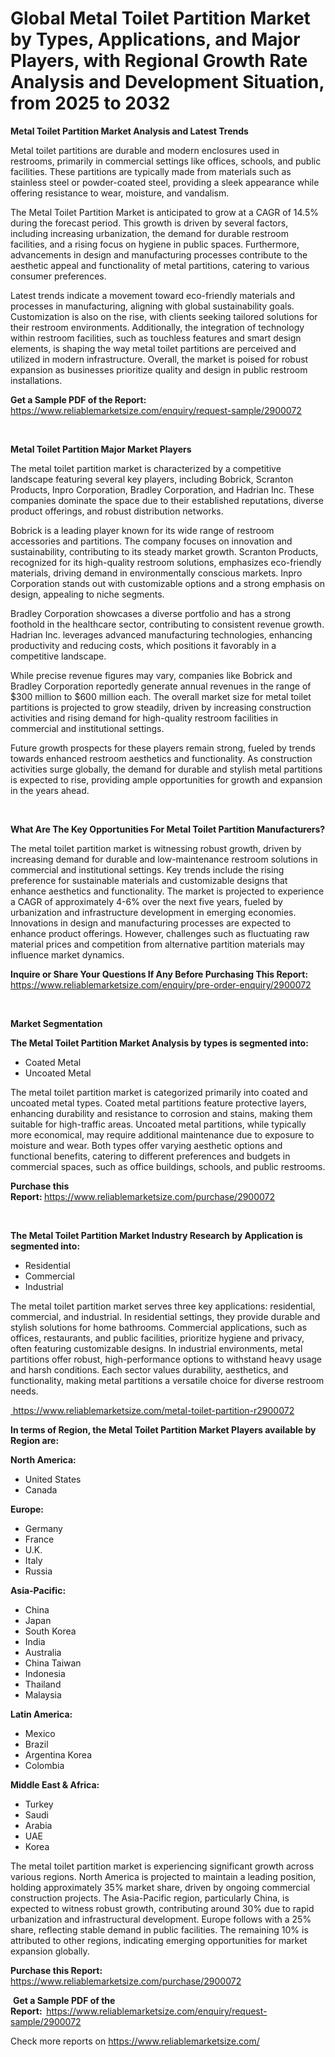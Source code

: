 <p><h1>Global Metal Toilet Partition Market by Types, Applications, and Major Players, with Regional Growth Rate Analysis and Development Situation, from 2025 to 2032</h1></p><p><strong>Metal Toilet Partition Market Analysis and Latest Trends</strong></p>
<p><p>Metal toilet partitions are durable and modern enclosures used in restrooms, primarily in commercial settings like offices, schools, and public facilities. These partitions are typically made from materials such as stainless steel or powder-coated steel, providing a sleek appearance while offering resistance to wear, moisture, and vandalism. </p><p>The Metal Toilet Partition Market is anticipated to grow at a CAGR of 14.5% during the forecast period. This growth is driven by several factors, including increasing urbanization, the demand for durable restroom facilities, and a rising focus on hygiene in public spaces. Furthermore, advancements in design and manufacturing processes contribute to the aesthetic appeal and functionality of metal partitions, catering to various consumer preferences.</p><p>Latest trends indicate a movement toward eco-friendly materials and processes in manufacturing, aligning with global sustainability goals. Customization is also on the rise, with clients seeking tailored solutions for their restroom environments. Additionally, the integration of technology within restroom facilities, such as touchless features and smart design elements, is shaping the way metal toilet partitions are perceived and utilized in modern infrastructure. Overall, the market is poised for robust expansion as businesses prioritize quality and design in public restroom installations.</p></p>
<p><strong>Get a Sample PDF of the Report:&nbsp;</strong> <a href="https://www.reliablemarketsize.com/enquiry/request-sample/2900072?utm_campaign=3176&utm_medium=2&utm_source=Github&utm_content=ia&utm_term=16032025&utm_id=metal-toilet-partition">https://www.reliablemarketsize.com/enquiry/request-sample/2900072</a></p>
<p>&nbsp;</p>
<p><strong>Metal Toilet Partition Major Market Players</strong></p>
<p><p>The metal toilet partition market is characterized by a competitive landscape featuring several key players, including Bobrick, Scranton Products, Inpro Corporation, Bradley Corporation, and Hadrian Inc. These companies dominate the space due to their established reputations, diverse product offerings, and robust distribution networks.</p><p>Bobrick is a leading player known for its wide range of restroom accessories and partitions. The company focuses on innovation and sustainability, contributing to its steady market growth. Scranton Products, recognized for its high-quality restroom solutions, emphasizes eco-friendly materials, driving demand in environmentally conscious markets. Inpro Corporation stands out with customizable options and a strong emphasis on design, appealing to niche segments.</p><p>Bradley Corporation showcases a diverse portfolio and has a strong foothold in the healthcare sector, contributing to consistent revenue growth. Hadrian Inc. leverages advanced manufacturing technologies, enhancing productivity and reducing costs, which positions it favorably in a competitive landscape.</p><p>While precise revenue figures may vary, companies like Bobrick and Bradley Corporation reportedly generate annual revenues in the range of $300 million to $600 million each. The overall market size for metal toilet partitions is projected to grow steadily, driven by increasing construction activities and rising demand for high-quality restroom facilities in commercial and institutional settings.</p><p>Future growth prospects for these players remain strong, fueled by trends towards enhanced restroom aesthetics and functionality. As construction activities surge globally, the demand for durable and stylish metal partitions is expected to rise, providing ample opportunities for growth and expansion in the years ahead.</p></p>
<p>&nbsp;</p>
<p><strong>What Are The Key Opportunities For Metal Toilet Partition Manufacturers?</strong></p>
<p><p>The metal toilet partition market is witnessing robust growth, driven by increasing demand for durable and low-maintenance restroom solutions in commercial and institutional settings. Key trends include the rising preference for sustainable materials and customizable designs that enhance aesthetics and functionality. The market is projected to experience a CAGR of approximately 4-6% over the next five years, fueled by urbanization and infrastructure development in emerging economies. Innovations in design and manufacturing processes are expected to enhance product offerings. However, challenges such as fluctuating raw material prices and competition from alternative partition materials may influence market dynamics.</p></p>
<p><strong>Inquire or Share Your Questions If Any Before Purchasing This Report:</strong> <a href="https://www.reliablemarketsize.com/enquiry/pre-order-enquiry/2900072?utm_campaign=3176&utm_medium=2&utm_source=Github&utm_content=ia&utm_term=16032025&utm_id=metal-toilet-partition">https://www.reliablemarketsize.com/enquiry/pre-order-enquiry/2900072</a></p>
<p>&nbsp;</p>
<p><strong>Market Segmentation</strong></p>
<p><strong>The Metal Toilet Partition Market Analysis by types is segmented into:</strong></p>
<p><ul><li>Coated Metal</li><li>Uncoated Metal</li></ul></p>
<p><p>The metal toilet partition market is categorized primarily into coated and uncoated metal types. Coated metal partitions feature protective layers, enhancing durability and resistance to corrosion and stains, making them suitable for high-traffic areas. Uncoated metal partitions, while typically more economical, may require additional maintenance due to exposure to moisture and wear. Both types offer varying aesthetic options and functional benefits, catering to different preferences and budgets in commercial spaces, such as office buildings, schools, and public restrooms.</p></p>
<p><strong>Purchase this Report:&nbsp;</strong><a href="https://www.reliablemarketsize.com/purchase/2900072?utm_campaign=3176&utm_medium=2&utm_source=Github&utm_content=ia&utm_term=16032025&utm_id=metal-toilet-partition">https://www.reliablemarketsize.com/purchase/2900072</a></p>
<p>&nbsp;</p>
<p><strong>The Metal Toilet Partition Market Industry Research by Application is segmented into:</strong></p>
<p><ul><li>Residential</li><li>Commercial</li><li>Industrial</li></ul></p>
<p><p>The metal toilet partition market serves three key applications: residential, commercial, and industrial. In residential settings, they provide durable and stylish solutions for home bathrooms. Commercial applications, such as offices, restaurants, and public facilities, prioritize hygiene and privacy, often featuring customizable designs. In industrial environments, metal partitions offer robust, high-performance options to withstand heavy usage and harsh conditions. Each sector values durability, aesthetics, and functionality, making metal partitions a versatile choice for diverse restroom needs.</p></p>
<p><a href="https://www.reliablemarketsize.com/metal-toilet-partition-r2900072?utm_campaign=3176&utm_medium=2&utm_source=Github&utm_content=ia&utm_term=16032025&utm_id=metal-toilet-partition">&nbsp;https://www.reliablemarketsize.com/metal-toilet-partition-r2900072</a></p>
<p><strong>In terms of Region, the Metal Toilet Partition Market Players available by Region are:</strong></p>
<p>
    <p> <strong> North America: </strong>
        <ul>
            <li>United States</li>
            <li>Canada</li>
        </ul>
        </p> 
    <p> <strong> Europe: </strong>
        <ul>
            <li>Germany</li>
            <li>France</li>
            <li>U.K.</li>
            <li>Italy</li>
            <li>Russia</li>
        </ul>
        </p> 
    <p> <strong> Asia-Pacific: </strong>
        <ul>
            <li>China</li>
            <li>Japan</li>
            <li>South Korea</li>
            <li>India</li>
            <li>Australia</li>
            <li>China Taiwan</li>
            <li>Indonesia</li>
            <li>Thailand</li>
            <li>Malaysia</li>
        </ul>
        </p> 
    <p> <strong> Latin America: </strong>
        <ul>
            <li>Mexico</li>
            <li>Brazil</li>
            <li>Argentina Korea</li>
            <li>Colombia</li>
        </ul>
        </p> 
    <p> <strong> Middle East & Africa: </strong>
        <ul>
            <li>Turkey</li>
            <li>Saudi</li>
            <li>Arabia</li>
            <li>UAE</li>
            <li>Korea</li>
        </ul>
    </p>
    </p>
<p><p>The metal toilet partition market is experiencing significant growth across various regions. North America is projected to maintain a leading position, holding approximately 35% market share, driven by ongoing commercial construction projects. The Asia-Pacific region, particularly China, is expected to witness robust growth, contributing around 30% due to rapid urbanization and infrastructural development. Europe follows with a 25% share, reflecting stable demand in public facilities. The remaining 10% is attributed to other regions, indicating emerging opportunities for market expansion globally.</p></p>
<p><strong>Purchase this Report: </strong><a href="https://www.reliablemarketsize.com/purchase/2900072?utm_campaign=3176&utm_medium=2&utm_source=Github&utm_content=ia&utm_term=16032025&utm_id=metal-toilet-partition">https://www.reliablemarketsize.com/purchase/2900072</a></p>
<p>&nbsp;<strong>Get a Sample PDF of the Report:&nbsp;&nbsp;</strong><a href="https://www.reliablemarketsize.com/enquiry/request-sample/2900072?utm_campaign=3176&utm_medium=2&utm_source=Github&utm_content=ia&utm_term=16032025&utm_id=metal-toilet-partition">https://www.reliablemarketsize.com/enquiry/request-sample/2900072</a></p>
<p><strong></strong></p>
<p>Check more reports on <a href="https://www.reliablemarketsize.com/?utm_campaign=3176&utm_medium=2&utm_source=Github&utm_content=ia&utm_term=16032025&utm_id=metal-toilet-partition">https://www.reliablemarketsize.com/</a></p>